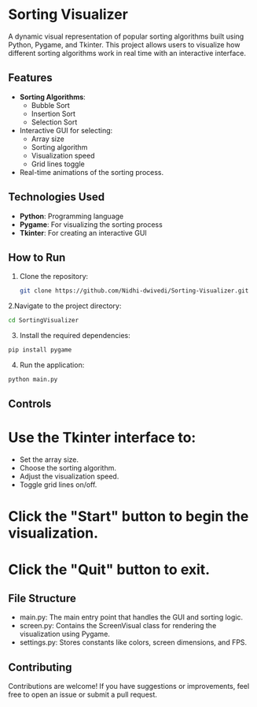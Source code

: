 # Sorting Visualizer

A dynamic visual representation of popular sorting algorithms built using Python, Pygame, and Tkinter. This project allows users to visualize how different sorting algorithms work in real time with an interactive interface.

## Features
- **Sorting Algorithms**:
  - Bubble Sort
  - Insertion Sort
  - Selection Sort
- Interactive GUI for selecting:
  - Array size
  - Sorting algorithm
  - Visualization speed
  - Grid lines toggle
- Real-time animations of the sorting process.

## Technologies Used
- **Python**: Programming language
- **Pygame**: For visualizing the sorting process
- **Tkinter**: For creating an interactive GUI

## How to Run
1. Clone the repository:
   ```bash
   git clone https://github.com/Nidhi-dwivedi/Sorting-Visualizer.git
   ```

2.Navigate to the project directory:
  ```bash
cd SortingVisualizer
```

3. Install the required dependencies:
```bash
pip install pygame
```

4. Run the application:
```bash
python main.py
```

## Controls
# Use the Tkinter interface to:
- Set the array size.
- Choose the sorting algorithm.
- Adjust the visualization speed.
- Toggle grid lines on/off.
# Click the "Start" button to begin the visualization.
# Click the "Quit" button to exit.

## File Structure
- main.py: The main entry point that handles the GUI and sorting logic.
- screen.py: Contains the ScreenVisual class for rendering the visualization using Pygame.
- settings.py: Stores constants like colors, screen dimensions, and FPS.

## Contributing
Contributions are welcome! If you have suggestions or improvements, feel free to open an issue or submit a pull request. 
